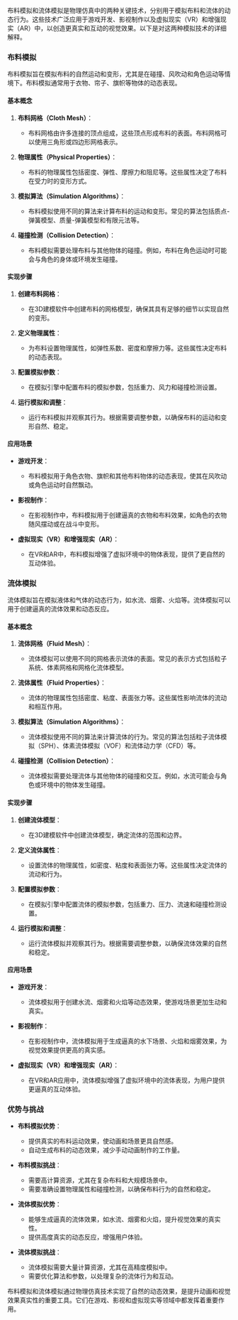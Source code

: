 布料模拟和流体模拟是物理仿真中的两种关键技术，分别用于模拟布料和流体的动态行为。这些技术广泛应用于游戏开发、影视制作以及虚拟现实（VR）和增强现实（AR）中，以创造更真实和互动的视觉效果。以下是对这两种模拟技术的详细解释。

### 布料模拟

布料模拟旨在模拟布料的自然运动和变形，尤其是在碰撞、风吹动和角色运动等情境下。布料模拟通常用于衣物、帘子、旗帜等物体的动态表现。

#### 基本概念

1. **布料网格（Cloth Mesh）**：
   - 布料网格由许多连接的顶点组成，这些顶点形成布料的表面。布料网格可以使用三角形或四边形网格表示。

2. **物理属性（Physical Properties）**：
   - 布料的物理属性包括密度、弹性、摩擦力和阻尼等。这些属性决定了布料在受力时的变形方式。

3. **模拟算法（Simulation Algorithms）**：
   - 布料模拟使用不同的算法来计算布料的运动和变形。常见的算法包括质点-弹簧模型、质量-弹簧模型和有限元法等。

4. **碰撞检测（Collision Detection）**：
   - 布料模拟需要处理布料与其他物体的碰撞。例如，布料在角色运动时可能会与角色的身体或环境发生碰撞。

#### 实现步骤

1. **创建布料网格**：
   - 在3D建模软件中创建布料的网格模型，确保其具有足够的细节以实现自然的变形。

2. **定义物理属性**：
   - 为布料设置物理属性，如弹性系数、密度和摩擦力等。这些属性决定布料的动态表现。

3. **配置模拟参数**：
   - 在模拟引擎中配置布料的模拟参数，包括重力、风力和碰撞检测设置。

4. **运行模拟和调整**：
   - 运行布料模拟并观察其行为。根据需要调整参数，以确保布料的运动和变形自然、稳定。

#### 应用场景

- **游戏开发**：
  - 布料模拟用于角色衣物、旗帜和其他布料物体的动态表现，使其在风吹动或角色运动时自然飘动。

- **影视制作**：
  - 在影视制作中，布料模拟用于创建逼真的衣物和布料效果，如角色的衣物随风摆动或在战斗中变形。

- **虚拟现实（VR）和增强现实（AR）**：
  - 在VR和AR中，布料模拟增强了虚拟环境中的物体表现，提供了更自然的互动体验。

### 流体模拟

流体模拟旨在模拟液体和气体的动态行为，如水流、烟雾、火焰等。流体模拟可以用于创建逼真的流体效果和动态反应。

#### 基本概念

1. **流体网格（Fluid Mesh）**：
   - 流体模拟可以使用不同的网格表示流体的表面。常见的表示方式包括粒子系统、体素网格和网格化流体模型。

2. **流体属性（Fluid Properties）**：
   - 流体的物理属性包括密度、粘度、表面张力等。这些属性影响流体的流动和相互作用。

3. **模拟算法（Simulation Algorithms）**：
   - 流体模拟使用不同的算法来计算流体的行为。常见的算法包括粒子流体模拟（SPH）、体素流体模拟（VOF）和流体动力学（CFD）等。

4. **碰撞检测（Collision Detection）**：
   - 流体模拟需要处理流体与其他物体的碰撞和交互。例如，水流可能会与角色或环境中的物体发生碰撞。

#### 实现步骤

1. **创建流体模型**：
   - 在3D建模软件中创建流体模型，确定流体的范围和边界。

2. **定义流体属性**：
   - 设置流体的物理属性，如密度、粘度和表面张力等。这些属性决定流体的流动和行为。

3. **配置模拟参数**：
   - 在模拟引擎中配置流体的模拟参数，包括重力、压力、流速和碰撞检测设置。

4. **运行模拟和调整**：
   - 运行流体模拟并观察其行为。根据需要调整参数，以确保流体效果的自然和稳定。

#### 应用场景

- **游戏开发**：
  - 流体模拟用于创建水流、烟雾和火焰等动态效果，使游戏场景更加生动和真实。

- **影视制作**：
  - 在影视制作中，流体模拟用于生成逼真的水下场景、火焰和烟雾效果，为视觉效果提供更高的真实感。

- **虚拟现实（VR）和增强现实（AR）**：
  - 在VR和AR应用中，流体模拟增强了虚拟环境中的流体表现，为用户提供更逼真的互动体验。

### 优势与挑战

- **布料模拟优势**：
  - 提供真实的布料运动效果，使动画和场景更具自然感。
  - 自动生成布料的动态效果，减少手动动画制作的工作量。

- **布料模拟挑战**：
  - 需要高计算资源，尤其在复杂布料和大规模场景中。
  - 需要准确设置物理属性和碰撞检测，以确保布料行为的自然和稳定。

- **流体模拟优势**：
  - 能够生成逼真的流体效果，如水流、烟雾和火焰，提升视觉效果的真实性。
  - 提供高度真实的动态反应，增强用户体验。

- **流体模拟挑战**：
  - 流体模拟需要大量计算资源，尤其在高精度模拟中。
  - 需要优化算法和参数，以处理复杂的流体行为和互动。

布料模拟和流体模拟通过物理仿真技术实现了自然的动态效果，是提升动画和视觉效果真实性的重要工具。它们在游戏、影视和虚拟现实等领域中都发挥着重要作用。